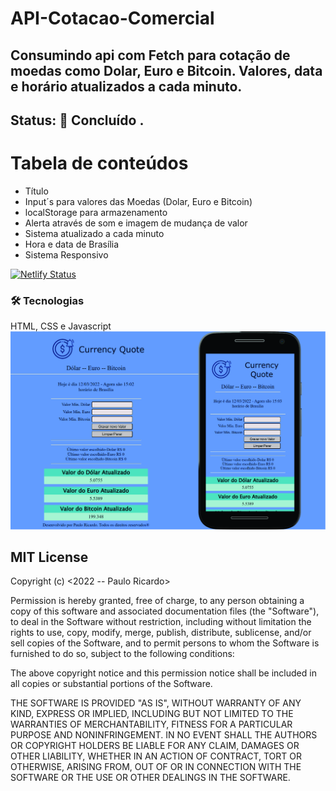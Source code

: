 # API-Cotacao-Comercial

<h2>Consumindo api com Fetch para cotação de moedas como  
Dolar, Euro e Bitcoin.
Valores, data e horário atualizados a cada minuto.</h2>

<h2> Status:  🚀 Concluído .</h2>
 
Tabela de conteúdos
=================
<!--ts-->
   * Título
   * Input´s para valores das Moedas (Dolar, Euro e Bitcoin)
   * localStorage para armazenamento
   * Alerta através de som e imagem de mudança de valor
   * Sistema atualizado a cada minuto
   * Hora e data de Brasília 
   * Sistema Responsivo 
<!--te-->

[![Netlify Status](https://api.netlify.com/api/v1/badges/58fbac56-8412-4a46-a92f-1ea824384880/deploy-status)](https://app.netlify.com/sites/api-cotacao-moeda/deploys)

### 🛠 Tecnologias
HTML, CSS e Javascript
<br>
<img src=https://github.com/Rodrigues-PauloRicardo/API-Cotacao-Comercial/blob/main/capturaImg.jpg width="700px">
<br>


<h2>MIT License</h2>
Copyright (c) <2022 -- Paulo Ricardo>

Permission is hereby granted, free of charge, to any person obtaining a copy
of this software and associated documentation files (the "Software"), to deal
in the Software without restriction, including without limitation the rights
to use, copy, modify, merge, publish, distribute, sublicense, and/or sell
copies of the Software, and to permit persons to whom the Software is
furnished to do so, subject to the following conditions:

The above copyright notice and this permission notice shall be included in all
copies or substantial portions of the Software.

THE SOFTWARE IS PROVIDED "AS IS", WITHOUT WARRANTY OF ANY KIND, EXPRESS OR
IMPLIED, INCLUDING BUT NOT LIMITED TO THE WARRANTIES OF MERCHANTABILITY,
FITNESS FOR A PARTICULAR PURPOSE AND NONINFRINGEMENT. IN NO EVENT SHALL THE
AUTHORS OR COPYRIGHT HOLDERS BE LIABLE FOR ANY CLAIM, DAMAGES OR OTHER
LIABILITY, WHETHER IN AN ACTION OF CONTRACT, TORT OR OTHERWISE, ARISING FROM,
OUT OF OR IN CONNECTION WITH THE SOFTWARE OR THE USE OR OTHER DEALINGS IN THE
SOFTWARE.
